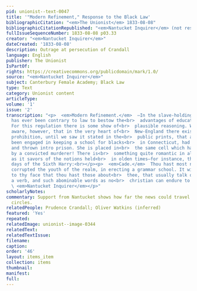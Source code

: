 ```yaml
---
pid: unionist--text-0047
title: '"Modern Refinement," Response to the Black Law'
bibliographicCitation: "<em>The Unionist</em> 1833-08-08"
bibliographicCitationRepublished: "<em>Nantucket Inquirer</em> (not researched)"
fullIssueSequenceNumber: 1833-08-08 p03.33
creator: "<em>Nantucket Inquirer</em>"
dateCreated: '1833-08-08'
description: Outrage at persecution of Crandall
language: English
publisher: The Unionist
IsPartOf: 
rights: https://creativecommons.org/publicdomain/mark/1.0/
source: "<em>Nantucket Inquirer</em>"
subject: Canterbury Female Academy; Black Law
type: Text
category: Unionist content
articleType: 
volume: '1'
issue: '2'
transcription: "<p>  <em>Modern Refinement.</em>  —In the slave-holding States it
  has ever been contrary to law to bestow the<br>  advantages of education on a negro.
  For this regulation there is some show of<br>  plausible reasoning. We were not
  aware, however, that in the very heart of<br>  New-England there existed any such
  prohibition, until we saw it stated in the<br>  public prints, that a lady who had
  been engaged in keeping a school for blacks<br>  in Connecticut, had been arrested
  and thrown intro prison. She is placed in<br>  the same cell which has been occupied
  by a convicted murderer! There is<br>  something quite romantic in all this—inasmuch
  as it savors of the notions held<br>  in olden times—for instance, the chivalric
  days of the Sixth Harry:<br></p><p>  <em>Cade.</em>  Thou hast most notoriously
  corrupted the youth of the realm, in erecting a grammar school. It will be proved
  to thy face that thou hast those about<br>  thee, that usually talk of a noun and
  a verb, and such abominable words as no<br>  christian can endure to hear.”<br>
  \ <em>Nantucket Inquirer</em></p>"
scholarlyNotes: 
commentary: Support from Nantucket shows how far the news could travel in maritime
  circles.
relatedPeople: Prudence Crandall; Oliver Watkins (inferred)
featured: 'Yes'
repeated: 
relatedImage: unionist--image-0344
relatedText: 
relatedTextIssue: 
filename: 
caption: 
order: '46'
layout: items_item
collection: items
thumbnail: 
manifest: 
full: 
---
```

